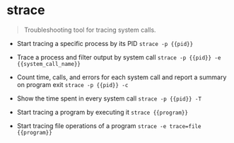 # strace
> Troubleshooting tool for tracing system calls.

- Start tracing a specific process by its PID
`strace -p {{pid}}`

- Trace a process and filter output by system call
`strace -p {{pid}} -e {{system_call_name}}`

- Count time, calls, and errors for each system call and report a summary on program exit
`strace -p {{pid}} -c`

- Show the time spent in every system call
`strace -p {{pid}} -T`

- Start tracing a program by executing it
`strace {{program}}`

- Start tracing file operations of a program
`strace -e trace=file {{program}}`

